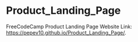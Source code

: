 # Product_Landing_Page
FreeCodeCamp Product Landing Page 
Website Link: https://pepev10.github.io/Product_Landing_Page/.
